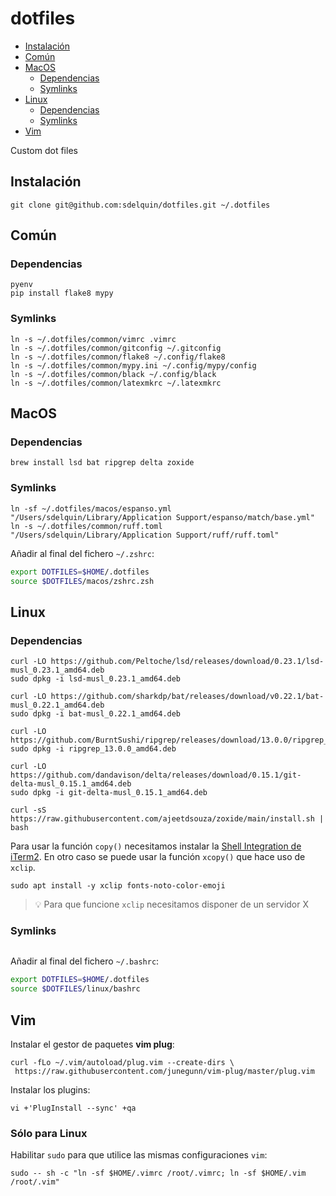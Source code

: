 # dotfiles <!-- omit from toc -->

- [Instalación](#instalación)
- [Común](#común)
- [MacOS](#macos)
  - [Dependencias](#dependencias)
  - [Symlinks](#symlinks)
- [Linux](#linux)
  - [Dependencias](#dependencias-1)
  - [Symlinks](#symlinks-1)
- [Vim](#vim)

Custom dot files

## Instalación

```console
git clone git@github.com:sdelquin/dotfiles.git ~/.dotfiles
```

## Común

### Dependencias <!-- omit from toc -->

```console
pyenv
pip install flake8 mypy
```

### Symlinks <!-- omit from toc -->

```console
ln -s ~/.dotfiles/common/vimrc .vimrc
ln -s ~/.dotfiles/common/gitconfig ~/.gitconfig
ln -s ~/.dotfiles/common/flake8 ~/.config/flake8
ln -s ~/.dotfiles/common/mypy.ini ~/.config/mypy/config
ln -s ~/.dotfiles/common/black ~/.config/black
ln -s ~/.dotfiles/common/latexmkrc ~/.latexmkrc
```

## MacOS

### Dependencias

```console
brew install lsd bat ripgrep delta zoxide
```

### Symlinks

```console
ln -sf ~/.dotfiles/macos/espanso.yml "/Users/sdelquin/Library/Application Support/espanso/match/base.yml"
ln -s ~/.dotfiles/common/ruff.toml "/Users/sdelquin/Library/Application Support/ruff/ruff.toml"
```

Añadir al final del fichero `~/.zshrc`:

```bash
export DOTFILES=$HOME/.dotfiles
source $DOTFILES/macos/zshrc.zsh
```

## Linux

### Dependencias

```console
curl -LO https://github.com/Peltoche/lsd/releases/download/0.23.1/lsd-musl_0.23.1_amd64.deb
sudo dpkg -i lsd-musl_0.23.1_amd64.deb

curl -LO https://github.com/sharkdp/bat/releases/download/v0.22.1/bat-musl_0.22.1_amd64.deb
sudo dpkg -i bat-musl_0.22.1_amd64.deb

curl -LO https://github.com/BurntSushi/ripgrep/releases/download/13.0.0/ripgrep_13.0.0_amd64.deb
sudo dpkg -i ripgrep_13.0.0_amd64.deb

curl -LO https://github.com/dandavison/delta/releases/download/0.15.1/git-delta-musl_0.15.1_amd64.deb
sudo dpkg -i git-delta-musl_0.15.1_amd64.deb

curl -sS https://raw.githubusercontent.com/ajeetdsouza/zoxide/main/install.sh | bash
```

Para usar la función `copy()` necesitamos instalar la [Shell Integration de iTerm2](https://iterm2.com/documentation-utilities.html). En otro caso se puede usar la función `xcopy()` que hace uso de `xclip`.

```console
sudo apt install -y xclip fonts-noto-color-emoji
```

> 💡 Para que funcione `xclip` necesitamos disponer de un servidor X

### Symlinks

```console

```

Añadir al final del fichero `~/.bashrc`:

```bash
export DOTFILES=$HOME/.dotfiles
source $DOTFILES/linux/bashrc
```

## Vim

Instalar el gestor de paquetes **vim plug**:

```console
curl -fLo ~/.vim/autoload/plug.vim --create-dirs \
 https://raw.githubusercontent.com/junegunn/vim-plug/master/plug.vim
```

Instalar los plugins:

```console
vi +'PlugInstall --sync' +qa
```

### Sólo para Linux <!-- omit from toc -->

Habilitar `sudo` para que utilice las mismas configuraciones `vim`:

```console
sudo -- sh -c "ln -sf $HOME/.vimrc /root/.vimrc; ln -sf $HOME/.vim /root/.vim"
```
